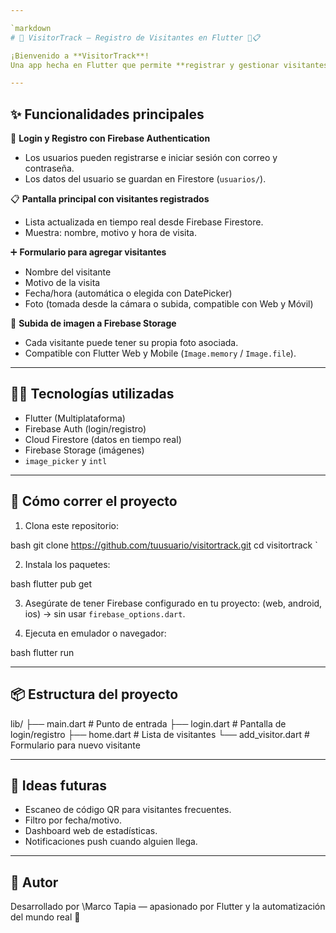 ```yaml
---

`markdown
# 🏢 VisitorTrack — Registro de Visitantes en Flutter 🚪📋

¡Bienvenido a **VisitorTrack**!  
Una app hecha en Flutter que permite **registrar y gestionar visitantes de una oficina** en tiempo real usando **Firebase**.

---
```


## ✨ Funcionalidades principales

🔐 **Login y Registro con Firebase Authentication**  
- Los usuarios pueden registrarse e iniciar sesión con correo y contraseña.  
- Los datos del usuario se guardan en Firestore (`usuarios/`).

📋 **Pantalla principal con visitantes registrados**  
- Lista actualizada en tiempo real desde Firebase Firestore.  
- Muestra: nombre, motivo y hora de visita.

➕ **Formulario para agregar visitantes**  
- Nombre del visitante  
- Motivo de la visita  
- Fecha/hora (automática o elegida con DatePicker)  
- Foto (tomada desde la cámara o subida, compatible con Web y Móvil)

📸 **Subida de imagen a Firebase Storage**  
- Cada visitante puede tener su propia foto asociada.  
- Compatible con Flutter Web y Mobile (`Image.memory` / `Image.file`).

---

## 🧑‍💻 Tecnologías utilizadas

- Flutter (Multiplataforma)
- Firebase Auth (login/registro)
- Cloud Firestore (datos en tiempo real)
- Firebase Storage (imágenes)
- `image_picker` y `intl`

---

## 🚀 Cómo correr el proyecto

1. Clona este repositorio:

bash
git clone https://github.com/tuusuario/visitortrack.git
cd visitortrack
`

2. Instala los paquetes:

bash
flutter pub get


3. Asegúrate de tener Firebase configurado en tu proyecto:
   (web, android, ios) → sin usar `firebase_options.dart`.

4. Ejecuta en emulador o navegador:

bash
flutter run


---

## 📦 Estructura del proyecto


lib/
├── main.dart            # Punto de entrada
├── login.dart           # Pantalla de login/registro
├── home.dart            # Lista de visitantes
└── add_visitor.dart     # Formulario para nuevo visitante


---

## 🧠 Ideas futuras

* Escaneo de código QR para visitantes frecuentes.
* Filtro por fecha/motivo.
* Dashboard web de estadísticas.
* Notificaciones push cuando alguien llega.

---

## 🙌 Autor

Desarrollado por \Marco Tapia — apasionado por Flutter y la automatización del mundo real 🚀
